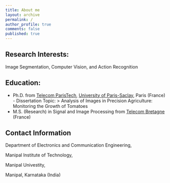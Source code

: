 ```yaml
---
title: About me
layout: archive
permalink: /
author_profile: true
comments: false
published: true
---
```


## Research Interests:
Image Segmentation, Computer Vision, and Action Recognition


## Education:
- Ph.D. from [Telecom ParisTech](https://www.telecom-paristech.fr/), [University of Paris-Saclay](https://www.universite-paris-saclay.fr/en), Paris (France) 
		- Dissertation Topic: > Analysis of Images in Precision Agriculture: Monitoring the Growth of
Tomatoes
- M.S. (Research) in Signal and Image Processing from [Telecom Bretagne](https://www.imt-atlantique.fr/) (France) 

## Contact Information
 
Department of Electronics and Communication Engineering,


Manipal Institute of Technology,


Manipal Univestity,


Manipal, Karnataka (India)

